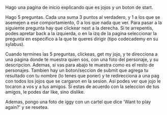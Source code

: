 Hago una pagina de inicio explicando que es jojos y un boton de start. 

Hago 5 preguntas. Cada una suma 3 puntos al verdadero, y 1 a los que se asemejen a ese comportamiento, 0 a los que nada que ver.  Para pasar a la siguiente pregunta hay que clickear next a la derecha. Si te arrepentis, podes apretar back a la izquierda, o en la izq de la pagina seleccionar la pregunta en especifico a la que te queres dirigir (tipo codecademy en su sylabus). 

Cuando termines las 5 preguntas, clickeas, get my jojo, y te direcciona a una pagina donde te muestra quien sos, con una foto del personaje, y su descripcion. Ademas, si vas para abajo te muestra como es el resto de personajes. Tambien hay un boton/seccion de submit que agrega tu resultado con tu nombre (lo tenes que poner) y te redirecciona a una pag con todos los jojos que se cargaron en la sesion. Asi podes ver que jojo le tocaron a vos y a tus amigos. Si estas de acuerdo con la seleccion de tus amigos, le podes dar like, sino dislike.

Ademas, pongo una foto de iggy con un cartel que dice 'Want to play again?' y se resetea.
